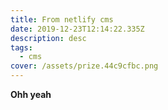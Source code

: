 ```yaml
---
title: From netlify cms
date: 2019-12-23T12:14:22.335Z
description: desc
tags:
  - cms
cover: /assets/prize.44c9cfbc.png
---
```

**Ohh yeah**
